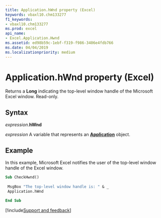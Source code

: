 ```yaml
---
title: Application.hWnd property (Excel)
keywords: vbaxl10.chm133277
f1_keywords:
- vbaxl10.chm133277
ms.prod: excel
api_name:
- Excel.Application.Hwnd
ms.assetid: ed98b59c-1ebf-f319-f986-3406e4fdb766
ms.date: 04/04/2019
ms.localizationpriority: medium
---
```



# Application.hWnd property (Excel)

Returns a **Long** indicating the top-level window handle of the Microsoft Excel window. Read-only.


## Syntax

_expression_.**hWnd**

_expression_ A variable that represents an **[Application](Excel.Application(object).md)** object.


## Example

In this example, Microsoft Excel notifies the user of the top-level window handle of the Excel window.

```vb
Sub CheckHwnd() 
 
 MsgBox "The top-level window handle is: " & _ 
 Application.hWnd 
 
End Sub
```




[!include[Support and feedback](~/includes/feedback-boilerplate.md)]
